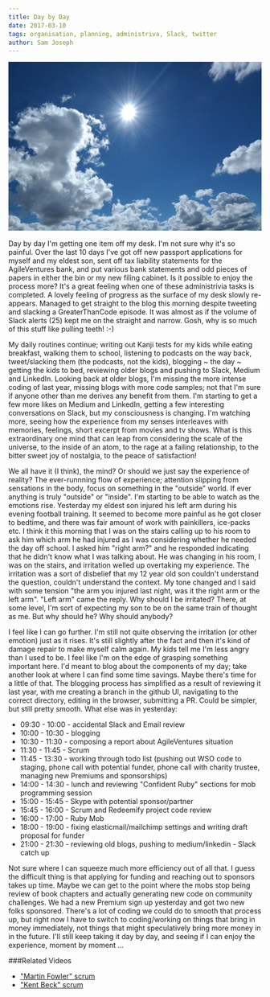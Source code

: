 ```yaml
---
title: Day by Day
date: 2017-03-10
tags: organisation, planning, administriva, Slack, twitter
author: Sam Joseph
---
```


![day](/images/day.jpg)

Day by day I'm getting one item off my desk.  I'm not sure why it's so painful.  Over the last 10 days I've got off new passport applications for myself and my eldest son, sent off tax liability statements for the AgileVentures bank, and put various bank statements and odd pieces of papers in either the bin or my new filing cabinet.  Is it possible to enjoy the process more?  It's a great feeling when one of these administrivia tasks is completed.  A lovely feeling of progress as the surface of my desk slowly re-appears.  Managed to get straight to the blog this morning despite tweeting and slacking a GreaterThanCode episode.  It was almost as if the volume of Slack alerts (25) kept me on the straight and narrow.  Gosh, why is so much of this stuff like pulling teeth! :-)

My daily routines continue; writing out Kanji tests for my kids while eating breakfast, walking them to school, listening to podcasts on the way back, tweet/slacking them (the podcasts, not the kids), blogging ~ the day ~ getting the kids to bed, reviewing older blogs and pushing to Slack, Medium and LinkedIn.  Looking back at older blogs, I'm missing the more intense coding of last year, missing blogs with more code samples; not that I'm sure if anyone other than me derives any benefit from them.  I'm starting to get a few more likes on Medium and LinkedIn, getting a few interesting conversations on Slack, but my consciousness is changing.  I'm watching more, seeing how the experience from my senses interleaves with memories, feelings, short excerpt from movies and tv shows.  What is this extraordinary one mind that can leap from considering the scale of the universe, to the inside of an atom, to the rage at a failing relationship, to the bitter sweet joy of nostalgia, to the peace of satisfaction!

We all have it (I think), the mind?  Or should we just say the experience of reality?  The ever-runnning flow of experience; attention slipping from sensations in the body, focus on something in the "outside" world.  If ever anything is truly "outside" or "inside".  I'm starting to be able to watch as the emotions rise.  Yesterday my eldest son injured his left arm during his evening football training.  It seemed to become more painful as he got closer to bedtime, and there was fair amount of work with painkillers, ice-packs etc. I think it this morning that I was on the stairs calling up to his room to ask him which arm he had injured as I was considering whether he needed the day off school.  I asked him "right arm?" and he responded indicating that he didn't know what I was talking about.  He was changing in his room, I was on the stairs, and irritation welled up overtaking my experience.  The irritation was a sort of disbelief that my 12 year old son couldn't understand the question, couldn't understand the context.  My tone changed and I said with some tension "the arm you injured last night, was it the right arm or the left arm".  "Left arm" came the reply.  Why should I be irritated?  There, at some level, I'm sort of expecting my son to be on the same train of thought as me.  But why should he?  Why should anybody?

I feel like I can go further.  I'm still not quite observing the irritation (or other emotion) just as it rises.  It's still slightly after the fact and then it's kind of damage repair to make myself calm again.  My kids tell me I'm less angry than I used to be.  I feel like I'm on the edge of grasping something important here.  I'd meant to blog about the components of my day; take another look at where I can find some time savings.  Maybe there's time for a little of that.  The blogging process has simplified as a result of reviewing it last year, with me creating a branch in the github UI, navigating to the correct directory, editing in the browser, submitting a PR.  Could be simpler, but still pretty smooth.  What else was in yesterday:

* 09:30 - 10:00 - accidental Slack and Email review
* 10:00 - 10:30 - blogging
* 10:30 - 11:30 - composing a report about AgileVentures situation
* 11:30 - 11:45 - Scrum
* 11:45 - 13:30 - working through todo list (pushing out WSO code to staging, phone call with potential funder, phone call with charity trustee, managing new Premiums and sponsorships)
* 14:00 - 14:30 - lunch and reviewing "Confident Ruby" sections for mob programming session
* 15:00 - 15:45 - Skype with potential sponsor/partner
* 15:45 - 16:00 - Scrum and Redeemify project code review
* 16:00 - 17:00 - Ruby Mob
* 18:00 - 19:00 - fixing elasticmail/mailchimp settings and writing draft proposal for funder
* 21:00 - 21:30 - reviewing old blogs, pushing to medium/linkedin - Slack catch up

Not sure where I can squeeze much more efficiency out of all that.  I guess the difficult thing is that applying for funding and reaching out to sponsors takes up time.  Maybe we can get to the point where the mobs stop being review of book chapters and actually generating new code on community challenges.  We had a new Premium sign up yesterday and got two new folks sponsored.  There's a lot of coding we could do to smooth that process up, but right now I have to switch to coding/working on things that bring in money immediately, not things that might speculatively bring more money in in the future.  I'll still keep taking it day by day, and seeing if I can enjoy the experience, moment by moment ...

###Related Videos

* ["Martin Fowler" scrum](https://www.youtube.com/watch?v=70T6fa4Tdck)
* ["Kent Beck" scrum](https://www.youtube.com/watch?v=MQBHqiJE5B4)
